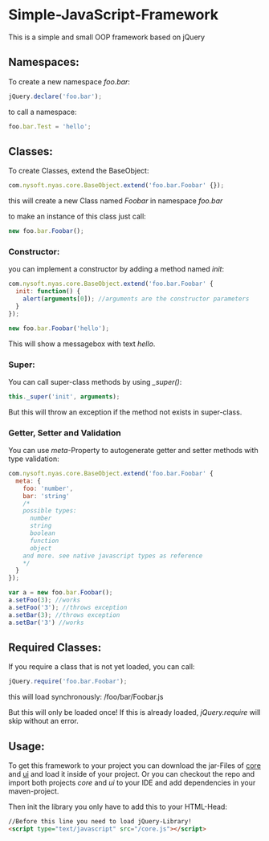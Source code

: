 Simple-JavaScript-Framework
===========================

This is a simple and small OOP framework based on jQuery


Namespaces:
-----------

To create a new namespace _foo.bar_:
```javascript
jQuery.declare('foo.bar');
```

to call a namespace:
```javascript
foo.bar.Test = 'hello';
```

Classes:
--------

To create Classes, extend the BaseObject:
```javascript
com.nysoft.nyas.core.BaseObject.extend('foo.bar.Foobar' {});
```
this will create a new Class named _Foobar_ in namespace _foo.bar_

to make an instance of this class just call:
```javascript
new foo.bar.Foobar();
```

### Constructor:

you can implement a constructor by adding a method named _init_:
```javascript
com.nysoft.nyas.core.BaseObject.extend('foo.bar.Foobar' {
  init: function() {
    alert(arguments[0]); //arguments are the constructor parameters
  }
});

new foo.bar.Foobar('hello');
```
This will show a messagebox with text _hello_.

### Super:

You can call super-class methods by using _\_super()_:
```javascript
this._super('init', arguments);
```
But this will throw an exception if the method not exists in super-class.

### Getter, Setter and Validation

You can use _meta_-Property to autogenerate getter and setter methods with type validation:
```javascript
com.nysoft.nyas.core.BaseObject.extend('foo.bar.Foobar' {
  meta: {
    foo: 'number',
    bar: 'string'
    /*
    possible types:
      number
      string
      boolean
      function
      object
    and more. see native javascript types as reference
    */
  }
});

var a = new foo.bar.Foobar();
a.setFoo(3); //works
a.setFoo('3'); //throws exception
a.setBar(3); //throws exception
a.setBar('3') //works
```

Required Classes:
-----------------

If you require a class that is not yet loaded, you can call:
```javascript
jQuery.require('foo.bar.Foobar');
```
this will load synchronously: /foo/bar/Foobar.js

But this will only be loaded once! If this is already loaded, _jQuery.require_ will skip without an error.

Usage:
------

To get this framework to your project you can download the jar-Files of [core](https://github.com/mricharz/Simple-JavaScript-Framework/blob/master/core/target/core-0.0.1-SNAPSHOT.jar "Core-Library") and [ui](https://github.com/mricharz/Simple-JavaScript-Framework/blob/master/ui/target/ui-0.0.1-SNAPSHOT.jar "UI-Library") and load it inside of your project.
Or you can checkout the repo and import both projects _core_ and _ui_ to your IDE and add dependencies in your maven-project.

Then init the library you only have to add this to your HTML-Head:
```html
//Before this line you need to load jQuery-Library!
<script type="text/javascript" src="/core.js"></script>
```
